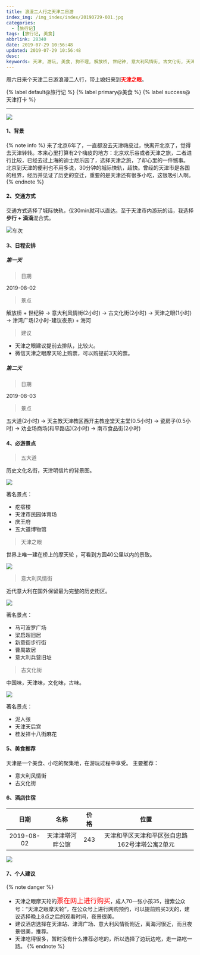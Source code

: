 ```yaml
---
title: 浪漫二人行之天津二日游
index_img: /img_index/index/20190729-001.jpg
categories:
  - [旅行记]
tags: [旅行记, 美食]
abbrlink: 28340
date: 2019-07-29 10:56:48
updated: 2019-07-29 10:56:48
desc: 
keywords: 天津, 游玩, 美食, 狗不理, 解放桥, 世纪钟, 意大利风情街, 古文化街, 天津之眼, 南市食品街
---
```




周六日来个天津二日游浪漫二人行，带上媳妇来到<font color='red'>**天津之眼**</font>。

{% label default@旅行记 %} {% label primary@美食 %} {% label success@天津打卡 %}


<!--more-->

<hr />

![](article_tianjinzhiyan.jpg)

#### 1、背景
{% note info %}
来了北京6年了，一直都没去天津嗨皮过，快离开北京了，觉得去天津转转。本来心里打算有2个嗨皮的地方：北京欢乐谷或者天津之旅，二者进行比较，已经去过上海的迪士尼乐园了，选择天津之旅，了却心里的一件憾事。
北京到天津的便利也不用多说，30分钟的城际快轨，超快。曾经的天津市是各国的租界，经历并见证了历史的变迁，重要的是天津还有很多小吃，这很吸引人啊。
{% endnote %}

#### 2、交通方式
交通方式选择了城际快轨，仅30min就可以直达。至于天津市内游玩的话，我选择**步行 + 滴滴**混合式。

![车次](checi.png)

#### 3、日程安排

##### 第一天
> 日期

2019-08-02

> 景点

解放桥 + 世纪钟 → 意大利风情街(2小时) → 古文化街(2小时) → 天津之眼(1小时) → 津湾广场(2小时-建议夜景) + 海河

> 建议

- 天津之眼建议提前去排队，比较火。
- 微信天津之眼摩天轮上购票，可以购提前3天的票。

##### 第二天

> 日期

2019-08-03

> 景点

五大道(2小时) → 天主教天津教区西开主教座堂天主堂(0.5小时) → 瓷房子(0.5小时) → 劝业场商场(和平路店)(2小时) → 南市食品街(2小时)



#### 4、必游景点

> 五大道

历史文化名街，天津明信片的背景图。

![](wudadao.jpeg)

著名景点：

- 疙瘩楼
- 天津市民园体育场
- 庆王府
- 五大道博物馆


> 天津之眼

世界上唯一建在桥上的摩天轮 ，可看到方圆40公里以内的景致。

![](tianjinzhiyan.jpeg)

> 意大利风情街

近代意大利在国外保留最为完整的历史街区。

![](yidalifengqingjie.jpeg)

著名景点：

- 马可波罗广场
- 梁启超旧居
- 新意街步行街
- 曹禺故居
- 意大利兵营旧址

> 古文化街

中国味，天津味，文化味，古味。

![](guwenhuajie.jpeg)

著名景点：
- 泥人张
- 天津天后宫
- 桂发祥十八街麻花

#### 5、美食推荐

天津是一个美食、小吃的聚集地，在游玩过程中享受。
主要推荐：

- 意大利风情街
- 古文化街

#### 6、酒店住宿

|    日期    |       名称       | 价格 |                      位置                      |
|:----------:|:----------------:|:----:|:----------------------------------------------:|
| 2019-08-02 | 天津津塔河畔公馆 | 243  | 天津和平区天津和平区张自忠路162号津塔公寓2单元 |

![](location.png)

#### 7、个人建议
{% note danger %}
* 天津之眼摩天轮的<font color='red' size=4.5>票在网上进行购买</font>，成人70一张小孩35，搜索公众号：“天津之眼摩天轮”，在公众号上进行网购预约，可以提前购买3天的，建议选择晚上8点之后的观看时间，夜景很美。
* 建议酒店选择在天津站、津湾广场、意大利风情街附近，离海河很近，而且夜景很美，推荐。
* 天津吃得很多，暂时没有什么推荐必吃的，所以选择了边玩边吃，走一路吃一路。
{% endnote %}
